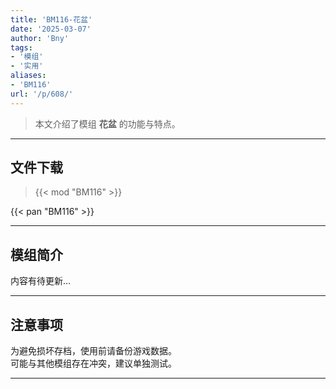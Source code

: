```yaml
---
title: 'BM116-花盆'
date: '2025-03-07'
author: 'Bny'
tags:
- '模组'
- '实用'
aliases:
- 'BM116'
url: '/p/608/'
---
```


> 本文介绍了模组 **花盆** 的功能与特点。

---

## 文件下载  

> {{< mod "BM116" >}}  

{{< pan "BM116" >}}  

---

## 模组简介

>  
内容有待更新...  

---

## 注意事项

>  
为避免损坏存档，使用前请备份游戏数据。  
可能与其他模组存在冲突，建议单独测试。  

---

